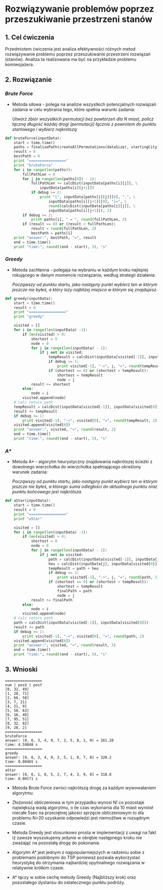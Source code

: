 # **Rozwiązywanie problemów poprzez przeszukiwanie przestrzeni stanów**
## **1. Cel ćwiczenia**
Przedmiotem ćwiczenia jest analiza efektywności różnych metod rozwiązywanie problemu poprzez przeszukiwanie przestrzeni rozwiązań (stanów). Analiza ta realizowana ma być na przykładzie problemu komiwojażera.

## **2. Rozwiązanie**

### ***Brute Force***
- Metoda siłowa - polega na analizie wszystkich potencjalnych rozwiązań zadania w celu wybrania tego, które spełnia warunki zadania:  

    *Utwórz zbiór wszystkich permutacji bez powtórzeń dla N miast, policz łączną długość każdej drogi (permutacji) łącznie z powrotem do punktu startowego i wybierz najkrótszą.*

```python
def bruteForce(inputData):
    start = time.time()
    paths = finalizePath(createAllPermutations(dataSize), startingCity)
    result = 0
    bestPath = 0
    print "================="
    print "bruteForce"
    for i in range(len(paths)):
        fullPathLen = 0
        for j in range(len(paths[0]) - 1):
            fullPathLen += calcDist(inputData[paths[i][j]], \
                inputData[paths[i][j+1]])
            if debug >= 2:
                print "[", inputData[paths[i][j]][0], ",", \
                    inputData[paths[i][j+1]][0], "]=", \
                    round(calcDist(inputData[paths[i][j]], \
                    inputData[paths[i][j+1]]), 2)
        if debug >= 2:
            print paths[i], " = ", round(fullPathLen, 2)
        if (result == 0) or (result > fullPathLen):
            result = round(fullPathLen, 2)
            bestPath = paths[i]
    print "answer:", bestPath, "=", result
    end = time.time()
    print "time:", round((end - start), 5), "s"
```

<div class="page"/>

### ***Greedy***
- Metoda zachłanna - polegaja na wybraniu w każdym kroku najlepiej rokującego w danym momencie rozwiązania, według strategii działania:  

    *Począwszy od punktu startu, jako następny punkt wybierz ten w którym jeszcze nie byłeś, a który leży najbliżej miejsca w którym się znajdujesz.*

```python
def greedy(inputData):
    start = time.time()
    result = 0
    print "================="
    print "greedy"

    visited = []
    for i in range(len(inputData) -1):
        if len(visited) > 0:
            shortest = 0
            node = 0
            for j in range(len(inputData) - 1):
                if j not in visited:
                    tempResult = calcDist(inputData[visited[-1]], inputData[j])
                    if debug >= 1:
                        print visited[-1], "->", j, "=", round(tempResult, 2)
                    if (shortest == 0) or (shortest > tempResult):
                        shortest = tempResult
                        node = j
            result += shortest
        else:
            node = i
        visited.append(node)
    # calc return path
    tempResult = calcDist(inputData[visited[-1]], inputData[visited[0]])
    result += tempResult
    if debug >= 1:
        print visited[-1], "->", visited[0], "=", round(tempResult, 2)
    visited.append(visited[0])
    print "answer:", visited, "=", round(result, 2)
    end = time.time()
    print "time:", round((end - start), 5), "s"
```

<div class="page"/>

### ***A****
- Metoda A* - algorytm heurystyczny znajdowania najkrótszej ścieżki z dowolnego wierzchołka do wierzchołka spełniającego określony warunek zadania:  

    *Począwszy od punktu startu, jako następny punkt wybierz ten w którym jeszcze nie byłeś, a którego suma odległości do aktualnego punktu oraz punktu końcowego jest najkrótsza.*

```python
def aStar(inputData):
    start = time.time()
    result = 0
    print "================="
    print "aStar"

    visited = []
    for i in range(len(inputData) -1):
        if len(visited) > 0:
            shortest = 0
            node = 0
            for j in range(len(inputData) - 1):
                if j not in visited:
                    path = calcDist(inputData[visited[-1]], inputData[j])
                    heu = calcDist(inputData[j], inputData[visited[0]])
                    tempResult = path + heu
                    if debug >= 1:
                        print visited[-1], "->", j, "=", round(path, 2), "+", round(heu, 2), "=", round(tempResult, 2)
                    if (shortest == 0) or (shortest > tempResult):
                        shortest = tempResult
                        finalPath = path
                        node = j
            result += finalPath
        else:
            node = i
        visited.append(node)
    # calc return path
    path = calcDist(inputData[visited[-1]], inputData[visited[0]])
    result += path
    if debug >= 1:
        print visited[-1], "->", visited[0], "=", round(path, 2)
    visited.append(visited[0])
    print "answer:", visited, "=", round(result, 2)
    end = time.time()
    print "time:", round((end - start), 5), "s"
```

<div class="page"/>

## **3. Wnioski**

```
=================
num | posX | posY
[0, 32, 49]
[1, 28, 71]
[2, 66, 50]
[3, 7, 21]
[4, 21, 9]
[5, 58, 63]
[6, 16, 40]
[7, 95, 51]
[8, 32, 82]
[9, 28, 2]
=================
bruteForce
answer: (0, 6, 3, 4, 9, 7, 2, 5, 8, 1, 0) = 261.28
time: 4.59848 s
=================
greedy
answer: [0, 6, 3, 4, 9, 2, 5, 1, 8, 7, 0] = 320.2
time: 0.00465 s
=================
aStar
answer: [0, 6, 1, 8, 5, 2, 7, 4, 3, 9, 0] = 318.8
time: 0.00171 s
```

- Metoda Brute Force zwróci najkrótszą drogę za każdym wywowałaniem algorytmu.

- Złożoność obliczeniowa w tym przypadku wynosi N! co pozostaje największą wadą algorytmu, o ile czas wykonania dla 10 miast wyniósł niecałe 5sec na przeciętnej jakości sprzęcie obliczeniowym to dla problemu N=20 uzyskanie odpowiedzi jest niemożliwe w rozsądnym czasie.

- Metoda Greedy jest stosunkowo prosta w implementacji z uwagi na fakt iż zawsze wyszukujemy jedynie w obrębie następnego kroku nie zważająć na pozostałą drogę do pokonania.

- Algorytm A* jest jednym z najpopularniejszych w radzeniu sobie z problemami podobnymi do TSP ponieważ pozwala wykorzystać heurystykę do otrzymania najbardziej opytmalnego rozwiązania w relatywnie krótkim czasie.

- A* łączy w sobie cechę metody Greedy (Najbliższy krok) oraz pozostałego dystansu do ostatecznego punktu podróży.
